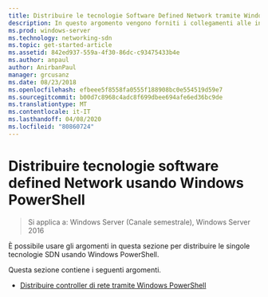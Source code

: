 ```yaml
---
title: Distribuire le tecnologie Software Defined Network tramite Windows PowerShell
description: In questo argomento vengono forniti i collegamenti alle informazioni su come distribuire le singole tecnologie SDN utilizzando Windows PowerShell.
ms.prod: windows-server
ms.technology: networking-sdn
ms.topic: get-started-article
ms.assetid: 842ed937-559a-4f30-86dc-c93475433b4e
ms.author: anpaul
author: AnirbanPaul
manager: grcusanz
ms.date: 08/23/2018
ms.openlocfilehash: efbeee5f8558fa0555f188908bc0e554519d59e7
ms.sourcegitcommit: b00d7c8968c4adc8f699dbee694afe6ed36bc9de
ms.translationtype: MT
ms.contentlocale: it-IT
ms.lasthandoff: 04/08/2020
ms.locfileid: "80860724"
---
```

# <a name="deploy-software-defined-network-technologies-using-windows-powershell"></a>Distribuire tecnologie software defined Network usando Windows PowerShell

>Si applica a: Windows Server (Canale semestrale), Windows Server 2016

È possibile usare gli argomenti in questa sezione per distribuire le singole tecnologie SDN usando Windows PowerShell.  
  
Questa sezione contiene i seguenti argomenti.  
  
-   [Distribuire controller di rete tramite Windows PowerShell](Deploy-Network-Controller-using-Windows-PowerShell.md)  
  
 
  


